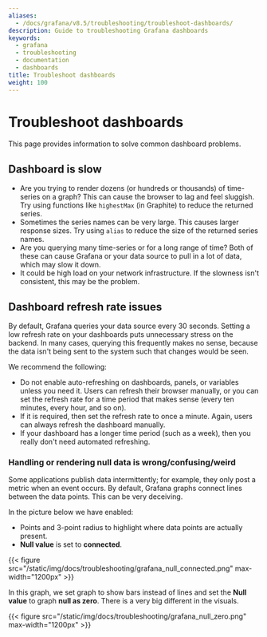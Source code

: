 ```yaml
---
aliases:
  - /docs/grafana/v8.5/troubleshooting/troubleshoot-dashboards/
description: Guide to troubleshooting Grafana dashboards
keywords:
  - grafana
  - troubleshooting
  - documentation
  - dashboards
title: Troubleshoot dashboards
weight: 100
---
```


# Troubleshoot dashboards

This page provides information to solve common dashboard problems.

## Dashboard is slow

- Are you trying to render dozens (or hundreds or thousands) of time-series on a graph? This can cause the browser to lag and feel sluggish. Try using functions like `highestMax` (in Graphite) to reduce the returned series.
- Sometimes the series names can be very large. This causes larger response sizes. Try using `alias` to reduce the size of the returned series names.
- Are you querying many time-series or for a long range of time? Both of these can cause Grafana or your data source to pull in a lot of data, which may slow it down.
- It could be high load on your network infrastructure. If the slowness isn't consistent, this may be the problem.

## Dashboard refresh rate issues

By default, Grafana queries your data source every 30 seconds. Setting a low refresh rate on your dashboards puts unnecessary stress on the backend. In many cases, querying this frequently makes no sense, because the data isn't being sent to the system such that changes would be seen.

We recommend the following:

- Do not enable auto-refreshing on dashboards, panels, or variables unless you need it. Users can refresh their browser manually, or you can set the refresh rate for a time period that makes sense (every ten minutes, every hour, and so on).
- If it is required, then set the refresh rate to once a minute. Again, users can always refresh the dashboard manually.
- If your dashboard has a longer time period (such as a week), then you really don't need automated refreshing.

### Handling or rendering null data is wrong/confusing/weird

Some applications publish data intermittently; for example, they only post a metric when an event occurs. By
default, Grafana graphs connect lines between the data points. This can be very deceiving.

In the picture below we have enabled:

- Points and 3-point radius to highlight where data points are actually present.
- **Null value** is set to **connected**.

{{< figure src="/static/img/docs/troubleshooting/grafana_null_connected.png" max-width="1200px" >}}

In this graph, we set graph to show bars instead of lines and set the **Null value** to graph **null as zero**. There is a very big different in the visuals.

{{< figure src="/static/img/docs/troubleshooting/grafana_null_zero.png" max-width="1200px" >}}
